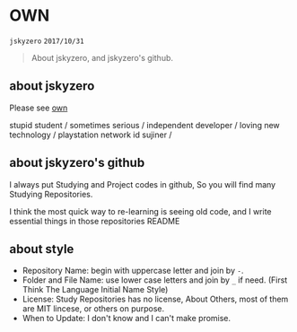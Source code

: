 # OWN
`jskyzero` `2017/10/31`

> About jskyzero, and jskyzero's github.

## about jskyzero

Please see [own](https://jskyzero.github.io/OWN/html/index.html)

stupid student / sometimes serious /  independent developer / loving new technology / playstation network id sujiner / 

## about jskyzero's github

I always put Studying and Project codes in github, So you will find many Studying Repositories.

I think the most quick way to re-learning is seeing old code, and I write essential things in those repositories README

## about style
+ Repository Name: begin with uppercase letter and join by `-`.
+ Folder and File Name: use lower case letters and join by `_` if need. (First Think The Language Initial Name Style)
+ License: Study Repositories has no license, About Others, most of them are MIT lincese, or others on purpose.
+ When to Update: I don't know and I can't make promise.
